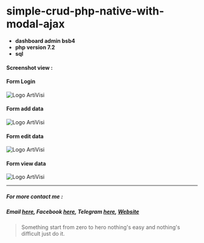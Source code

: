 # simple-crud-php-native-with-modal-ajax

* **dashboard admin bsb4**
* **php version 7.2**
* **sql**

####   Screenshot view :
####    Form Login

![Logo ArtiVisi](img/login.jpg)
####    Form add data
![Logo ArtiVisi](img/add.jpg)
####    Form edit data
![Logo ArtiVisi](img/edit.jpg)
####    Form view data
![Logo ArtiVisi](img/view.jpg)



***
#####   For more contact me :
#####   Email [here](https://mail.google.com/mail/u/0/#inbox?compose=VpCqJKjNSlJvmLXlQFGxXWCwWfmJmqSTkfJktSvSXJfvbrrRSSpQJfwSmznnJKpMwXBbPBg), Facebook [here](https://web.facebook.com/farhanameliapool), Telegram [here](https://t.me/uhaHoney), [Website](https://bangunpsb.000webhostapp.com/)


> Something start from zero to hero nothing's easy and nothing's difficult just do it.
